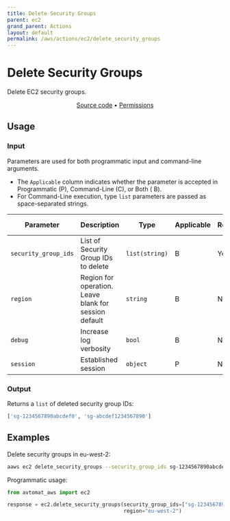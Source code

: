 ```yaml
---
title: Delete Security Groups
parent: ec2
grand_parent: Actions
layout: default
permalink: /aws/actions/ec2/delete_security_groups
---
```


# Delete Security Groups

Delete EC2 security groups.<br/>

<p align="center">
   <a href="https://github.com/avtomat-hub/avtomat-aws/tree/main/avtomat_aws/ec2/delete_security_groups.py">Source code</a> •
   <a href="/aws/permissions/ec2/delete_security_groups">Permissions</a>
</p>

## Usage

### Input

Parameters are used for both programmatic input and command-line arguments.<br/>

- The `Applicable` column indicates whether the parameter is accepted in Programmatic (P), Command-Line (C), or Both (
  B).<br/>
- For Command-Line execution, type `list` parameters are passed as space-separated strings.

| Parameter            | Description                                           | Type           | Applicable | Required | Default Value   |
|----------------------|-------------------------------------------------------|----------------|------------|----------|-----------------|
| `security_group_ids` | List of Security Group IDs to delete                  | `list(string)` | B          | Yes      | None            |
| `region`             | Region for operation. Leave blank for session default | `string`       | B          | No       | Session Default |
| `debug`              | Increase log verbosity                                | `bool`         | B          | No       | False           |
| `session`            | Established session                                   | `object`       | P          | No       | None            |                           

### Output

Returns a `list` of deleted security group IDs:

```python
['sg-1234567890abcdef0', 'sg-abcdef1234567890']
```

## Examples

Delete security groups in eu-west-2:

```bash
aaws ec2 delete_security_groups --security_group_ids sg-1234567890abcdef0 sg-abcdef1234567890 --region eu-west-2
```

Programmatic usage:

```python
from avtomat_aws import ec2

response = ec2.delete_security_groups(security_group_ids=["sg-1234567890abcdef0", "sg-abcdef1234567890"],
                                      region="eu-west-2")
```
